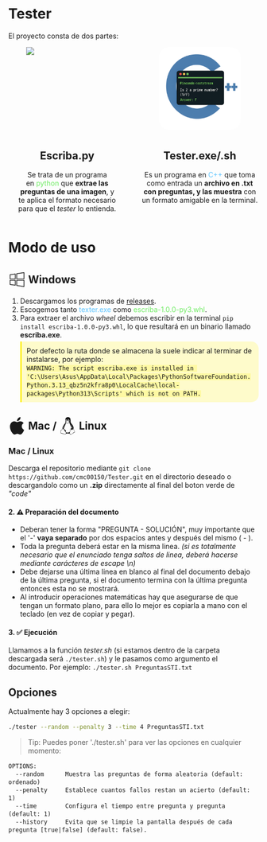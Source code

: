 # Tester
El proyecto consta de dos partes:
<div align="center" style="display: grid; grid-template-columns: 1fr 1fr; grid-template-rows: 1fr auto; justify-items: center; gap: 30px;">
  <img src="/Escriba_logo.png" width="70%">
  <img src="assets/logos/Tester_logo.png" width="70%" style="background: rgb(255, 255, 255, 0.1); border-radius: 20px">
  <section>
    <h2 style="margin-top: 10px;">Escriba.py</h2>
    <p style="text-wrap: balance">Se trata de un programa en <span style="color:rgba(92, 233, 79, 0.88)">python</span> que <strong>extrae las preguntas de una imagen</strong>, y te aplica el formato necesario para que el <em>tester</em> lo entienda.</p>
  </section>
  <section>
    <h2 style="margin-top: 10px;">Tester.exe/.sh</h2>
    <p style="text-wrap: pretty">Es un programa en <span style="color:rgb(96, 197, 255)">C++</span> que toma como entrada un <strong>archivo en .txt con preguntas, y las muestra</strong> con un formato amigable en la terminal.</p>
  </setion>
</div>

# Modo de uso
<h2 style="display: flex; align-items: center; gap: 5px">
  <svg xmlns="http://www.w3.org/2000/svg" x="0px" y="0px" width=35px viewBox="0 0 50 50"><path fill="currentcolor" d="M 44.970703 4 A 1.0001 1.0001 0 0 0 44.851562 4.0117188 L 23.851562 7.1601562 A 1.0001 1.0001 0 0 0 23 8.1503906 L 23 23 A 1.0001 1.0001 0 0 0 24 24 L 45 24 A 1.0001 1.0001 0 0 0 46 23 L 46 5 A 1.0001 1.0001 0 0 0 44.970703 4 z M 44 6.1601562 L 44 22 L 25 22 L 25 9.0117188 L 44 6.1601562 z M 19.970703 7.75 A 1.0001 1.0001 0 0 0 19.851562 7.7617188 L 4.8515625 10.011719 A 1.0001 1.0001 0 0 0 4 11 L 4 23 A 1.0001 1.0001 0 0 0 5 24 L 20 24 A 1.0001 1.0001 0 0 0 21 23 L 21 8.75 A 1.0001 1.0001 0 0 0 19.970703 7.75 z M 19 9.9101562 L 19 22 L 6 22 L 6 11.861328 L 19 9.9101562 z M 5 26 A 1.0001 1.0001 0 0 0 4 27 L 4 39 A 1.0001 1.0001 0 0 0 4.8515625 39.988281 L 19.851562 42.238281 A 1.0001 1.0001 0 0 0 21 41.25 L 21 27 A 1.0001 1.0001 0 0 0 20 26 L 5 26 z M 24 26 A 1.0001 1.0001 0 0 0 23 27 L 23 41.849609 A 1.0001 1.0001 0 0 0 23.851562 42.839844 L 44.851562 45.988281 A 1.0001 1.0001 0 0 0 46 45 L 46 27 A 1.0001 1.0001 0 0 0 45 26 L 24 26 z M 6 28 L 19 28 L 19 40.089844 L 6 38.138672 L 6 28 z M 25 28 L 44 28 L 44 43.839844 L 25 40.988281 L 25 28 z"></path></svg>
  Windows
</h2>
<ol>
  <li>Descargamos los programas de <a style="text-decoration: underline" href="https://github.com/cmc00150/Tester/releases/tag/v1.0.0">releases</a>.</li>
  <li>Escogemos tanto <span style="color:rgb(96, 197, 255);">texter.exe</span> como <span style="color:rgba(92, 233, 79, 0.88);">escriba-1.0.0-py3.whl</span>.</li>
  <li>Para extraer el archivo <em>wheel</em> debemos escribir en la terminal <code>pip install escriba-1.0.0-py3.whl</code>, lo que resultará en un binario llamado <strong>escriba.exe</strong>.
  <section style="text-wrap: wrap; background: rgba(255, 239, 16, 0.21); border-radius: 0 15px 15px 0; margin-top: 5px; padding: 10px; border-left: solid 3px rgba(255, 239, 16);">Por defecto la ruta donde se almacena la suele indicar al terminar de instalarse, por ejemplo: <br><code style="background: rgba(255, 239, 16, 0.21)">WARNING: The script escriba.exe is installed in 'C:\Users\Asus\AppData\Local\Packages\PythonSoftwareFoundation.Python.3.13_qbz5n2kfra8p0\LocalCache\local-packages\Python313\Scripts' which is not on PATH.</code></section>
  </li>

</ol>
<h2 style="display: flex; align-items: center; gap: 5px; ">
  <svg role="img" viewBox="0 0 24 24" xmlns="http://www.w3.org/2000/svg" width="35px"><path fill="currentcolor" d="M12.152 6.896c-.948 0-2.415-1.078-3.96-1.04-2.04.027-3.91 1.183-4.961 3.014-2.117 3.675-.546 9.103 1.519 12.09 1.013 1.454 2.208 3.09 3.792 3.039 1.52-.065 2.09-.987 3.935-.987 1.831 0 2.35.987 3.96.948 1.637-.026 2.676-1.48 3.676-2.948 1.156-1.688 1.636-3.325 1.662-3.415-.039-.013-3.182-1.221-3.22-4.857-.026-3.04 2.48-4.494 2.597-4.559-1.429-2.09-3.623-2.324-4.39-2.376-2-.156-3.675 1.09-4.61 1.09zM15.53 3.83c.843-1.012 1.4-2.427 1.245-3.83-1.207.052-2.662.805-3.532 1.818-.78.896-1.454 2.338-1.273 3.714 1.338.104 2.715-.688 3.559-1.701"/></svg>
  Mac / 
  <svg role="img" viewBox="0 0 24 24" xmlns="http://www.w3.org/2000/svg" width=35px><path fill="currentcolor" d="M12.504 0c-.155 0-.315.008-.48.021-4.226.333-3.105 4.807-3.17 6.298-.076 1.092-.3 1.953-1.05 3.02-.885 1.051-2.127 2.75-2.716 4.521-.278.832-.41 1.684-.287 2.489a.424.424 0 00-.11.135c-.26.268-.45.6-.663.839-.199.199-.485.267-.797.4-.313.136-.658.269-.864.68-.09.189-.136.394-.132.602 0 .199.027.4.055.536.058.399.116.728.04.97-.249.68-.28 1.145-.106 1.484.174.334.535.47.94.601.81.2 1.91.135 2.774.6.926.466 1.866.67 2.616.47.526-.116.97-.464 1.208-.946.587-.003 1.23-.269 2.26-.334.699-.058 1.574.267 2.577.2.025.134.063.198.114.333l.003.003c.391.778 1.113 1.132 1.884 1.071.771-.06 1.592-.536 2.257-1.306.631-.765 1.683-1.084 2.378-1.503.348-.199.629-.469.649-.853.023-.4-.2-.811-.714-1.376v-.097l-.003-.003c-.17-.2-.25-.535-.338-.926-.085-.401-.182-.786-.492-1.046h-.003c-.059-.054-.123-.067-.188-.135a.357.357 0 00-.19-.064c.431-1.278.264-2.55-.173-3.694-.533-1.41-1.465-2.638-2.175-3.483-.796-1.005-1.576-1.957-1.56-3.368.026-2.152.236-6.133-3.544-6.139zm.529 3.405h.013c.213 0 .396.062.584.198.19.135.33.332.438.533.105.259.158.459.166.724 0-.02.006-.04.006-.06v.105a.086.086 0 01-.004-.021l-.004-.024a1.807 1.807 0 01-.15.706.953.953 0 01-.213.335.71.71 0 00-.088-.042c-.104-.045-.198-.064-.284-.133a1.312 1.312 0 00-.22-.066c.05-.06.146-.133.183-.198.053-.128.082-.264.088-.402v-.02a1.21 1.21 0 00-.061-.4c-.045-.134-.101-.2-.183-.333-.084-.066-.167-.132-.267-.132h-.016c-.093 0-.176.03-.262.132a.8.8 0 00-.205.334 1.18 1.18 0 00-.09.4v.019c.002.089.008.179.02.267-.193-.067-.438-.135-.607-.202a1.635 1.635 0 01-.018-.2v-.02a1.772 1.772 0 01.15-.768c.082-.22.232-.406.43-.533a.985.985 0 01.594-.2zm-2.962.059h.036c.142 0 .27.048.399.135.146.129.264.288.344.465.09.199.14.4.153.667v.004c.007.134.006.2-.002.266v.08c-.03.007-.056.018-.083.024-.152.055-.274.135-.393.2.012-.09.013-.18.003-.267v-.015c-.012-.133-.04-.2-.082-.333a.613.613 0 00-.166-.267.248.248 0 00-.183-.064h-.021c-.071.006-.13.04-.186.132a.552.552 0 00-.12.27.944.944 0 00-.023.33v.015c.012.135.037.2.08.334.046.134.098.2.166.268.01.009.02.018.034.024-.07.057-.117.07-.176.136a.304.304 0 01-.131.068 2.62 2.62 0 01-.275-.402 1.772 1.772 0 01-.155-.667 1.759 1.759 0 01.08-.668 1.43 1.43 0 01.283-.535c.128-.133.26-.2.418-.2zm1.37 1.706c.332 0 .733.065 1.216.399.293.2.523.269 1.052.468h.003c.255.136.405.266.478.399v-.131a.571.571 0 01.016.47c-.123.31-.516.643-1.063.842v.002c-.268.135-.501.333-.775.465-.276.135-.588.292-1.012.267a1.139 1.139 0 01-.448-.067 3.566 3.566 0 01-.322-.198c-.195-.135-.363-.332-.612-.465v-.005h-.005c-.4-.246-.616-.512-.686-.71-.07-.268-.005-.47.193-.6.224-.135.38-.271.483-.336.104-.074.143-.102.176-.131h.002v-.003c.169-.202.436-.47.839-.601.139-.036.294-.065.466-.065zm2.8 2.142c.358 1.417 1.196 3.475 1.735 4.473.286.534.855 1.659 1.102 3.024.156-.005.33.018.513.064.646-1.671-.546-3.467-1.089-3.966-.22-.2-.232-.335-.123-.335.59.534 1.365 1.572 1.646 2.757.13.535.16 1.104.021 1.67.067.028.135.06.205.067 1.032.534 1.413.938 1.23 1.537v-.043c-.06-.003-.12 0-.18 0h-.016c.151-.467-.182-.825-1.065-1.224-.915-.4-1.646-.336-1.77.465-.008.043-.013.066-.018.135-.068.023-.139.053-.209.064-.43.268-.662.669-.793 1.187-.13.533-.17 1.156-.205 1.869v.003c-.02.334-.17.838-.319 1.35-1.5 1.072-3.58 1.538-5.348.334a2.645 2.645 0 00-.402-.533 1.45 1.45 0 00-.275-.333c.182 0 .338-.03.465-.067a.615.615 0 00.314-.334c.108-.267 0-.697-.345-1.163-.345-.467-.931-.995-1.788-1.521-.63-.4-.986-.87-1.15-1.396-.165-.534-.143-1.085-.015-1.645.245-1.07.873-2.11 1.274-2.763.107-.065.037.135-.408.974-.396.751-1.14 2.497-.122 3.854a8.123 8.123 0 01.647-2.876c.564-1.278 1.743-3.504 1.836-5.268.048.036.217.135.289.202.218.133.38.333.59.465.21.201.477.335.876.335.039.003.075.006.11.006.412 0 .73-.134.997-.268.29-.134.52-.334.74-.4h.005c.467-.135.835-.402 1.044-.7zm2.185 8.958c.037.6.343 1.245.882 1.377.588.134 1.434-.333 1.791-.765l.211-.01c.315-.007.577.01.847.268l.003.003c.208.199.305.53.391.876.085.4.154.78.409 1.066.486.527.645.906.636 1.14l.003-.007v.018l-.003-.012c-.015.262-.185.396-.498.595-.63.401-1.746.712-2.457 1.57-.618.737-1.37 1.14-2.036 1.191-.664.053-1.237-.2-1.574-.898l-.005-.003c-.21-.4-.12-1.025.056-1.69.176-.668.428-1.344.463-1.897.037-.714.076-1.335.195-1.814.12-.465.308-.797.641-.984l.045-.022zm-10.814.049h.01c.053 0 .105.005.157.014.376.055.706.333 1.023.752l.91 1.664.003.003c.243.533.754 1.064 1.189 1.637.434.598.77 1.131.729 1.57v.006c-.057.744-.48 1.148-1.125 1.294-.645.135-1.52.002-2.395-.464-.968-.536-2.118-.469-2.857-.602-.369-.066-.61-.2-.723-.4-.11-.2-.113-.602.123-1.23v-.004l.002-.003c.117-.334.03-.752-.027-1.118-.055-.401-.083-.71.043-.94.16-.334.396-.4.69-.533.294-.135.64-.202.915-.47h.002v-.002c.256-.268.445-.601.668-.838.19-.201.38-.336.663-.336zm7.159-9.074c-.435.201-.945.535-1.488.535-.542 0-.97-.267-1.28-.466-.154-.134-.28-.268-.373-.335-.164-.134-.144-.333-.074-.333.109.016.129.134.199.2.096.066.215.2.36.333.292.2.68.467 1.167.467.485 0 1.053-.267 1.398-.466.195-.135.445-.334.648-.467.156-.136.149-.267.279-.267.128.016.034.134-.147.332a8.097 8.097 0 01-.69.468zm-1.082-1.583V5.64c-.006-.02.013-.042.029-.05.074-.043.18-.027.26.004.063 0 .16.067.15.135-.006.049-.085.066-.135.066-.055 0-.092-.043-.141-.068-.052-.018-.146-.008-.163-.065zm-.551 0c-.02.058-.113.049-.166.066-.047.025-.086.068-.14.068-.05 0-.13-.02-.136-.068-.01-.066.088-.133.15-.133.08-.031.184-.047.259-.005.019.009.036.03.03.05v.02h.003z"/></svg>
  Linux
</h2>

### Mac / Linux
Descarga el repositorio mediante `git clone https://github.com/cmc00150/Tester.git` en el directorio deseado o descargandolo como un **.zip** directamente al final del boton verde de _"code"_
#### 2. ⚠️ Preparación del documento
- Deberan tener la forma "PREGUNTA - SOLUCIÓN", muy importante que el '-' **vaya separado** por dos espacios antes y después del mismo ( - ).
- Toda la pregunta deberá estar en la misma linea. _(si es totalmente necesario que el enunciado tenga saltos de linea, deberá hacerse mediante carácteres de escape \n)_
- Debe dejarse una última linea en blanco al final del documento debajo de la última pregunta, si el documento termina con la última pregunta entonces esta no se mostrará.
- Al introducir operaciones matemáticas hay que asegurarse de que tengan un formato plano, para ello lo mejor es copiarla a mano con el teclado (en vez de copiar y pegar).
#### 3. ✅ Ejecución
Llamamos a la función _tester.sh_ (si estamos dentro de la carpeta descargada será `./tester.sh`) y le pasamos como argumento el documento. Por ejemplo: `./tester.sh PreguntasSTI.txt`
## Opciones

Actualmente hay 3 opciones a elegir:
```sh
./tester --random --penalty 3 --time 4 PreguntasSTI.txt
```
> Tip: Puedes poner './tester.sh' para ver las opciones en cualquier momento:
```
OPTIONS:
  --random      Muestra las preguntas de forma aleatoria (default: ordenado)
  --penalty     Establece cuantos fallos restan un acierto (default: 1)
  --time        Configura el tiempo entre pregunta y pregunta (default: 1)
  --history     Evita que se limpie la pantalla después de cada pregunta [true|false] (default: false).
```
